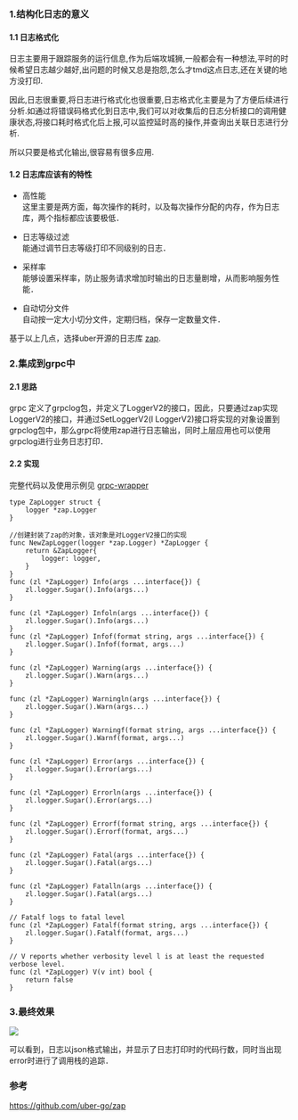 ### 1.结构化日志的意义

#### 1.1 日志格式化
日志主要用于跟踪服务的运行信息,作为后端攻城狮,一般都会有一种想法,平时的时候希望日志越少越好,出问题的时候又总是抱怨,怎么才tmd这点日志,还在关键的地方没打印.

因此,日志很重要,将日志进行格式化也很重要,日志格式化主要是为了方便后续进行分析.如通过将错误码格式化到日志中,我们可以对收集后的日志分析接口的调用健康状态,将接口耗时格式化后上报,可以监控延时高的操作,并查询出关联日志进行分析.

所以只要是格式化输出,很容易有很多应用.

#### 1.2 日志库应该有的特性
* 高性能</br>
这里主要是两方面，每次操作的耗时，以及每次操作分配的内存，作为日志库，两个指标都应该要极低．

* 日志等级过滤</br>
能通过调节日志等级打印不同级别的日志．

* 采样率</br>
能够设置采样率，防止服务请求增加时输出的日志量剧增，从而影响服务性能．


* 自动切分文件</br>
自动按一定大小切分文件，定期归档，保存一定数量文件．


基于以上几点，选择uber开源的日志库 [zap](https://github.com/uber-go/zap).


### 2.集成到grpc中

#### 2.1 思路
grpc 定义了grpclog包，并定义了LoggerV2的接口，因此，只要通过zap实现LoggerV2的接口，并通过SetLoggerV2(l LoggerV2)接口将实现的对象设置到grpclog包中，那么grpc将使用zap进行日志输出，同时上层应用也可以使用grpclog进行业务日志打印．

#### 2.2 实现
完整代码以及使用示例见 [grpc-wrapper](https://github.com/messixukejia/grpc-wrapper)

```
type ZapLogger struct {
	logger *zap.Logger
}

//创建封装了zap的对象，该对象是对LoggerV2接口的实现
func NewZapLogger(logger *zap.Logger) *ZapLogger {
	return &ZapLogger{
		logger: logger,
	}
}
func (zl *ZapLogger) Info(args ...interface{}) {
	zl.logger.Sugar().Info(args...)
}

func (zl *ZapLogger) Infoln(args ...interface{}) {
	zl.logger.Sugar().Info(args...)
}
func (zl *ZapLogger) Infof(format string, args ...interface{}) {
	zl.logger.Sugar().Infof(format, args...)
}

func (zl *ZapLogger) Warning(args ...interface{}) {
	zl.logger.Sugar().Warn(args...)
}

func (zl *ZapLogger) Warningln(args ...interface{}) {
	zl.logger.Sugar().Warn(args...)
}

func (zl *ZapLogger) Warningf(format string, args ...interface{}) {
	zl.logger.Sugar().Warnf(format, args...)
}

func (zl *ZapLogger) Error(args ...interface{}) {
	zl.logger.Sugar().Error(args...)
}

func (zl *ZapLogger) Errorln(args ...interface{}) {
	zl.logger.Sugar().Error(args...)
}

func (zl *ZapLogger) Errorf(format string, args ...interface{}) {
	zl.logger.Sugar().Errorf(format, args...)
}

func (zl *ZapLogger) Fatal(args ...interface{}) {
	zl.logger.Sugar().Fatal(args...)
}

func (zl *ZapLogger) Fatalln(args ...interface{}) {
	zl.logger.Sugar().Fatal(args...)
}

// Fatalf logs to fatal level
func (zl *ZapLogger) Fatalf(format string, args ...interface{}) {
	zl.logger.Sugar().Fatalf(format, args...)
}

// V reports whether verbosity level l is at least the requested verbose level.
func (zl *ZapLogger) V(v int) bool {
	return false
}

```


### 3.最终效果

![](../img/log_p1.png)

可以看到，日志以json格式输出，并显示了日志打印时的代码行数，同时当出现error时进行了调用栈的追踪．

### 参考
https://github.com/uber-go/zap







